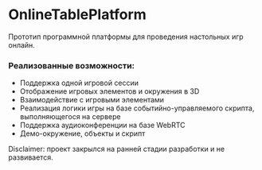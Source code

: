 # OnlineTablePlatform
Прототип программной платформы для проведения настольных игр онлайн. 

### Реализованные возможности:
- Поддержка одной игровой сессии
- Отображение игровых элементов и окружения в 3D
- Взаимодействие с игровыми элементами
- Реализация логики игры на базе событийно-управляемого скрипта, выполняющегося на сервере
- Поддержка аудиоконференции на базе WebRTC
- Демо-окружение, объекты и скрипт

Disclaimer: проект закрылся на ранней стадии разработки и не развивается.
